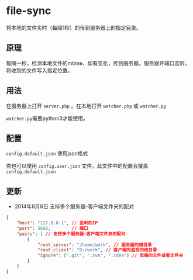 file-sync
=========

将本地的文件实时（每隔1秒）的传到服务器上的指定目录。

原理
------
每隔一秒，检测本地文件的mtime，如有变化，传到服务器。服务器开端口监听。将收到的文件写入指定位置。

用法
------

在服务器上打开 `server.php` 。在本地打开 `watcher.php` 或 `watcher.py`

`watcher.py`需要python3才能使用。

配置
-------

`config.default.json` 使用json格式

你也可以使用 `config.user.json` 文件，此文件中的配置会覆盖 `config.default.json`

更新
------

- 2014年8月8日 支持多个服务器-客户端文件夹的配对

```json
{
    "host": "127.0.0.1", // 监听的IP
    "port": 5666,        // 端口
    "pairs": [ // 支持多个服务器-客户端文件夹的配对
        {
            "root_server": "/home/work", // 服务器的根目录
            "root_client": "D:/work", // 客户端的监视的根目录
            "ignore": [".git", ".svn", ".idea"] // 忽略的文件或者文件夹
        }
    ]
}

```
